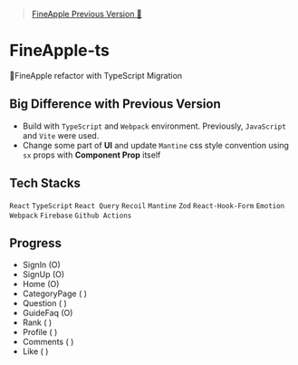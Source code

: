 > [ FineApple Previous Version 📍](https://github.com/JP-s-Children/FineApple)

# FineApple-ts
🍍FineApple refactor with TypeScript Migration

## Big Difference with Previous Version
- Build with `TypeScript` and `Webpack` environment. Previously, `JavaScript` and `Vite` were used.
- Change some part of **UI** and update `Mantine` css style convention using `sx` props with **Component Prop** itself

## Tech Stacks
`React` `TypeScript` `React Query` `Recoil` `Mantine` `Zod` `React-Hook-Form` `Emotion` `Webpack` `Firebase` `Github Actions`

## Progress
- SignIn (O)
- SignUp (O)
- Home (O)
- CategoryPage ( )
- Question ( )
- GuideFaq (O)
- Rank ( )
- Profile ( )
- Comments ( )
- Like ( )

